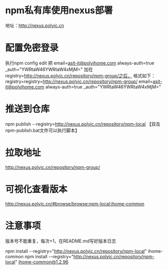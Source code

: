 # npm私有库使用nexus部署
地址：http://nexus.polyic.cn

# 配置免密登录
执行npm config edit
把
email=asit-it@polyihome.com
always-auth=true
_auth="YWRtaW46YWRtaW4xMjM="
加在registry=http://nexus.polyic.cn/repository/npm-group/之后，
格式如下：
registry=registry=http://nexus.polyic.cn/repository/npm-group/
email=asit-it@polyihome.com
always-auth=true
_auth="YWRtaW46YWRtaW4xMjM="


# 推送到仓库
npm publish  --registry=http://nexus.polyic.cn/repository/npm-local
【双击npm-publish.bat文件可以执行脚本】

# 拉取地址

http://nexus.polyic.cn/repository/npm-group/

# 可视化查看版本
http://nexus.polyic.cn/#browse/browse:npm-local:ihome-common


# 注意事项
版本号不能重复，每次+1，在README.md写好版本日志

npm install --registry="http://nexus.polyic.cn/repository/npm-local"  ihome-common
npm install --registry="http://nexus.polyic.cn/repository/npm-local"  ihome-common@1.2.96